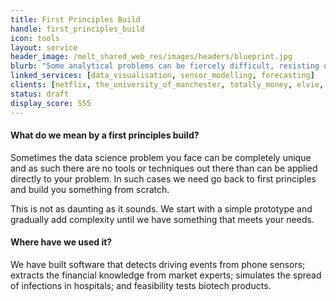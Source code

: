 ```yaml
---
title: First Principles Build
handle: first_principles_build
icon: tools
layout: service
header_image: /melt_shared_web_res/images/headers/blueprint.jpg
blurb: "Some analytical problems can be fiercely difficult, resisting off the shelf solutions and forcing us to revisit the underlying maths. However breakthroughs can transform your business and give you the edge over competitors. We offer bespoke solutions to challenging problems."
linked_services: [data_visualisation, sensor_modelling, forecasting]
clients: [netflix, the_university_of_manchester, totally_money, elvie, ingenie, maido, here_i_am, find_my_past, beauhurst]
status: draft
display_score: S55
---
```


#### What do we mean by a  first principles build?

Sometimes the data science problem you face can be completely unique and as such there are no tools or techniques out there than can be applied directly to your problem. In such cases we need go back to first principles and build you something from scratch.

This is not as daunting as it sounds. We start with a simple prototype and gradually add complexity until we have something that meets your needs.

#### Where have we used it?

We have built software that detects driving events from phone sensors; extracts the financial knowledge from market experts; simulates the spread of infections in hospitals; and feasibility tests biotech products.
